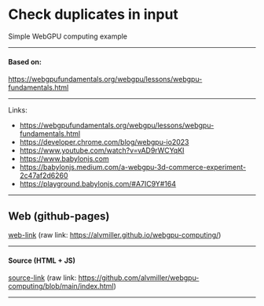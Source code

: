 # Check duplicates in input
Simple WebGPU computing example

---

#### Based on:
https://webgpufundamentals.org/webgpu/lessons/webgpu-fundamentals.html

---

Links:
- https://webgpufundamentals.org/webgpu/lessons/webgpu-fundamentals.html
- https://developer.chrome.com/blog/webgpu-io2023
- https://www.youtube.com/watch?v=vAD9rWCYqKI
- https://www.babylonjs.com
- https://babylonjs.medium.com/a-webgpu-3d-commerce-experiment-2c47af2d6260
- https://playground.babylonjs.com/#A7IC9Y#164

---

## Web (github-pages)
[web-link](https://alvmiller.github.io/webgpu-computing/)
(raw link: https://alvmiller.github.io/webgpu-computing/)

---

#### Source (HTML + JS)
[source-link](https://github.com/alvmiller/webgpu-computing/blob/main/index.html)
(raw link: https://github.com/alvmiller/webgpu-computing/blob/main/index.html)

---

